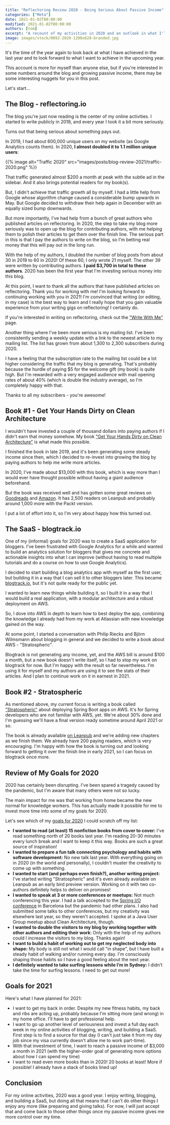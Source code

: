 ```yaml
---
title: "Reflectoring Review 2020 - Being Serious About Passive Income"
categories: ["Meta"]
date: 2021-01-02T00:00:00
modified: 2021-01-02T00:00:00
authors: [tom]
excerpt: "A recount of my activities in 2020 and an outlook in what I'll be focusing on in 2021."
image: images/stock/0092-2020-1200x628-branded.jpg
---
```


It's the time of the year again to look back at what I have achieved in the last year and to look forward to what I want to achieve in the upcoming year. 

This account is more for myself than anyone else, but if you're interested in some numbers around the blog and growing passive income, there may be some interesting nuggets for you in this post.

Let's start...

## The Blog - reflectoring.io

The blog you're just now reading is the center of my online activities. I started to write publicly in 2018, and every year I took it a bit more seriously. 

Turns out that being serious about something pays out.

In 2019, I had about 600,000 unique users on my website (as Google Analytics counts them). In 2020, **I almost doubled it to 1.1 million unique users**:

{{% image alt="Traffic 2020" src="images/posts/blog-review-2021/traffic-2020.png" %}}

That traffic generated almost $200 a month at peak with the subtle ad in the sidebar. And it also brings potential readers for my book(s).

But, I didn't achieve that traffic growth all by myself. I had a little help from Google whose algorithm change caused a considerable bump upwards in May. But Google decided to withdraw their help again in December with an equally sized bump downwards. 

But more importantly, I've had help from a bunch of great authors who published articles on reflectoring. In 2020, the step to take my blog more seriously was to open up the blog for contributing authors, with me helping them to polish their articles to get them over the finish line. The serious part in this is that I pay the authors to write on the blog, so I'm betting real money that this will pay out in the long run.

With the help of my authors, I doubled the number of blog posts from about 30 in 2019 to 60 in 2020! Of these 60, I only wrote 21 myself. The other 39 were written by contributing authors. **I paid $3,700 in total to these authors**. 2020 has been the first year that I'm investing serious money into this blog.

At this point, I want to thank all the authors that have published articles on reflectoring. Thank you for working with me! I'm looking forward to continuing working with you in 2021! I'm convinced that writing (or editing, in my case) is the best way to learn and I really hope that you gain valuable experience from your writing gigs on reflectoring! I certainly do.

If you're interested in writing on reflectoring, check out the ["Write With Me"](/contribute/) page.

Another thing where I've been more serious is my mailing list. I've been consistently sending a weekly update with a link to the newest article to my mailing list. The list has grown from about 1,300 to 2,300 subscribers during 2020.

I have a feeling that the subscription rate to the mailing list could be a lot higher considering the traffic that my blog is generating. That's probably because the hurdle of paying $5 for the welcome gift (my book) is quite high. But I'm rewarded with a very engaged audience with mail opening rates of about 40% (which is double the industry average), so I'm completely happy with that.

Thanks to all my subscribers - you're awesome!

## Book #1 - Get Your Hands Dirty on Clean Architecture

I wouldn't have invested a couple of thousand dollars into paying authors if I didn't earn that money somehow. My book ["Get Your Hands Dirty on Clean Architecture"](/book/) is what made this possible.

I finished the book in late 2019, and it's been generating some steady income since then, which I decided to re-invest into growing the blog by paying authors to help me write more articles. 

In 2020, I've made about $13,000 with this book, which is way more than I would ever have thought possible without having a giant audience beforehand. 

But the book was received well and has gotten some great reviews on [Goodreads](https://www.goodreads.com/book/show/49238827-get-your-hands-dirty-on-clean-architecture) and [Amazon](https://www.amazon.com/gp/product/1839211962/ref=as_li_tl?ie=UTF8&camp=1789&creative=9325&creativeASIN=1839211962&linkCode=as2&tag=reflectorin0c-20&linkId=559e54b6599c4213252259df28d1d3e3). It has 2,500 readers on Leanpub and probably around 1,000 more with the Packt version.

I put a lot of effort into it, so I'm very about happy how this turned out.

## The SaaS - blogtrack.io

One of my (informal) goals for 2020 was to create a SaaS application for bloggers. I've been frustrated with Google Analytics for a while and wanted to build an analytics solution for bloggers that gives me concrete and actionable insights into what I can improve (without having to read multiple tutorials and do a course on how to use Google Analytics).

I decided to start building a blog analytics app with myself as the first user, but building it in a way that I can sell it to other bloggers later. This became [blogtrack.io](https://blogtrack.io), but it's not quite ready for the public yet.

I wanted to learn new things while building it, so I built it in a way that I would build a real application, with a modular architecture and a robust deployment on AWS. 

So, I dove into AWS in depth to learn how to best deploy the app, combining the knowledge I already had from my work at Atlassian with new knowledge gained on the way.

At some point, I started a conversation with Philip Riecks and Björn Wilmsmann about blogging in general and we decided to write a book about AWS - "Stratospheric". 

Blogtrack is not generating any income, yet, and the AWS bill is around $100 a month, but a new book doesn't write itself, so I had to stop my work on blogtrack for now. But I'm happy with the result so far nevertheless. I'm using it for myself and my authors are using it to see the stats of their articles. And I plan to continue work on it in earnest in 2021.

## Book #2 - Stratospheric

As mentioned above, my current focus is writing a book called ["Stratospheric"](https://stratospheric.dev) about deploying Spring Boot apps on AWS. It's for Spring developers who are not familiar with AWS, yet. We're about 30% done and I'm guessing we'll have a final version ready sometime around April 2021 or so.

The book is already available [on Leanpub](https://leanpub.com/stratospheric) and we're adding new chapters as we finish them. We already have 200 paying readers, which is very encouraging. I'm happy with how the book is turning out and looking forward to getting it over the finish line in early 2021, so I can focus on blogtrack once more.  

## Review of My Goals for 2020

2020 has certainly been disrupting. I've been spared a tragedy caused by the pandemic, but I'm aware that many others were not so lucky.

The main impact for me was that working from home became the new normal for knowledge workers. This has actually made it possible for me to invest more time into some of my goals for 2020.

Let's see which of my [goals for 2020](/review-2019/#plans-for-2020) I could scratch off my list:

* <i class="fa fa-check" style="color:green" title="check"></i> **I wanted to read (at least) 15 nonfiction books from cover to cover:** I've read something north of 20 books last year. I'm reading 20-30 minutes every lunch break and I want to keep it this way. Books are such a great source of inspiration!
* <i class="fa fa-times" style="color:red" title="check"></i> **I wanted to prepare a fun talk connecting psychology and habits with software development:** No new talk last year. With everything going on in 2020 (in the world and personally), I couldn't muster the creativity to come up with something.
* <i class="fa fa-check" style="color:green" title="check"></i> **I wanted to start (and perhaps even finish?), another writing project:** I've started writing "Stratospheric" and it's even already available on Leanpub as an early bird preview version. Working on it with two co-authors definitely helps to deliver on promises!
* <i class="fa fa-times" style="color:red" title="check"></i> **I wanted to speak at 3 or more conferences or meetups:** Not much conferencing this year. I had a talk accepted to the [Spring I/O conference](https://2020.springio.net/) in Barcelona but the pandemic had other plans. I also had submitted some talks to other conferences, but my creativity was elsewhere last year, so they weren't accepted. I spoke at a Java User Group meetup about Clean Architecture, though.
* <i class="fa fa-check" style="color:green" title="check"></i> **I wanted to double the visitors to my blog by working together with other authors and editing their work**: Only with the help of my authors could I increase the visitors to my blog. Thanks again!
* <i class="fa fa-check" style="color:green" title="check"></i> **I want to build a habit of working out to get my neglected body into shape:** My body is still not what I would call "in shape", but I have built a steady habit of walking and/or running every day. I'm consciously shaping those habits so I have a good feeling about the next year. 
* <i class="fa fa-times" style="color:red" title="check"></i> **I definitely wanted to take surfing lessons while I’m in Sydney:** I didn't take the time for surfing lessons. I need to get out more!

## Goals for 2021

Here's what I have planned for 2021:

* I want to get my back in order. Despite my new fitness habits, my back and ribs are acting up, probably because I'm sitting more (and wrong) in my home office. I'll have to get professional help.
* I want to go up another level of seriousness and invest a full day each week in my online activities of blogging, writing, and building a SaaS. First step is to find a source for that day (I can't just take it from my day job since my visa currently doesn't allow me to work part-time).
* With that investment of time, I want to reach a passive income of $3,000 a month in 2021 (with the higher-order goal of generating more options about how I can spend my time)
* I want to read even more books than in 2020! 20 books at least! More if possible! I already have a stack of books lined up!

## Conclusion

For my online activities, 2020 was a good year. I enjoy writing, blogging, and building a SaaS, but doing all that means that I can't do other things I enjoy any more (like preparing and giving talks). For now, I will just accept that and come back to those other things once my passive income gives me more control over my time.


